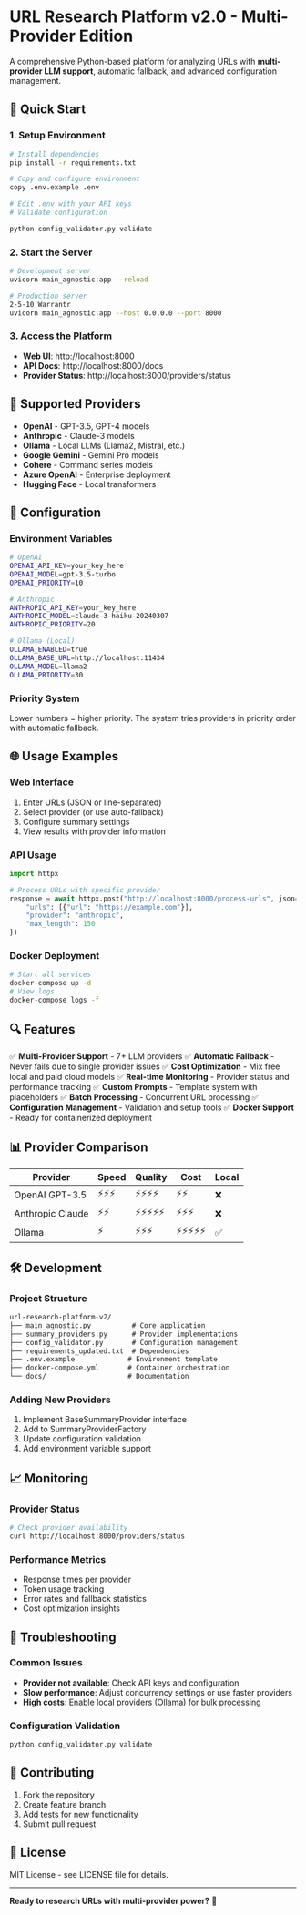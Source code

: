 # URL Research Platform v2.0 - Multi-Provider Edition

A comprehensive Python-based platform for analyzing URLs with **multi-provider LLM support**, automatic fallback, and advanced configuration management.

## 🚀 Quick Start

### 1. Setup Environment

```bash
# Install dependencies
pip install -r requirements.txt

# Copy and configure environment
copy .env.example .env

# Edit .env with your API keys
# Validate configuration

python config_validator.py validate
```


### 2. Start the Server

```bash
# Development server
uvicorn main_agnostic:app --reload

# Production server
2-5-10 Warrantr
uvicorn main_agnostic:app --host 0.0.0.0 --port 8000
```

### 3. Access the Platform

- **Web UI**: http://localhost:8000
- **API Docs**: http://localhost:8000/docs
- **Provider Status**: http://localhost:8000/providers/status

## 🤖 Supported Providers

- **OpenAI** - GPT-3.5, GPT-4 models
- **Anthropic** - Claude-3 models
- **Ollama** - Local LLMs (Llama2, Mistral, etc.)
- **Google Gemini** - Gemini Pro models
- **Cohere** - Command series models
- **Azure OpenAI** - Enterprise deployment
- **Hugging Face** - Local transformers

## 🔧 Configuration

### Environment Variables

```bash
# OpenAI
OPENAI_API_KEY=your_key_here
OPENAI_MODEL=gpt-3.5-turbo
OPENAI_PRIORITY=10

# Anthropic
ANTHROPIC_API_KEY=your_key_here
ANTHROPIC_MODEL=claude-3-haiku-20240307
ANTHROPIC_PRIORITY=20

# Ollama (Local)
OLLAMA_ENABLED=true
OLLAMA_BASE_URL=http://localhost:11434
OLLAMA_MODEL=llama2
OLLAMA_PRIORITY=30
```

### Priority System

Lower numbers = higher priority. The system tries providers in priority order with automatic fallback.

## 🌐 Usage Examples

### Web Interface

1. Enter URLs (JSON or line-separated)
2. Select provider (or use auto-fallback)
3. Configure summary settings
4. View results with provider information

### API Usage

```python
import httpx

# Process URLs with specific provider
response = await httpx.post("http://localhost:8000/process-urls", json={
    "urls": [{"url": "https://example.com"}],
    "provider": "anthropic",
    "max_length": 150
})
```

### Docker Deployment

```bash
# Start all services
docker-compose up -d
# View logs
docker-compose logs -f
```

## 🔍 Features

✅ **Multi-Provider Support** - 7+ LLM providers
✅ **Automatic Fallback** - Never fails due to single provider issues
✅ **Cost Optimization** - Mix free local and paid cloud models
✅ **Real-time Monitoring** - Provider status and performance tracking
✅ **Custom Prompts** - Template system with placeholders
✅ **Batch Processing** - Concurrent URL processing
✅ **Configuration Management** - Validation and setup tools
✅ **Docker Support** - Ready for containerized deployment

## 📊 Provider Comparison

| Provider | Speed | Quality | Cost | Local |
|----------|-------|---------|------|-------|
| OpenAI GPT-3.5 | ⚡⚡⚡ | ⚡⚡⚡⚡ | ⚡⚡ | ❌ |
| Anthropic Claude | ⚡⚡ | ⚡⚡⚡⚡⚡ | ⚡⚡⚡ | ❌ |
| Ollama | ⚡ | ⚡⚡⚡ | ⚡⚡⚡⚡⚡ | ✅ |

## 🛠️ Development

### Project Structure

```markdown
url-research-platform-v2/
├── main_agnostic.py          # Core application
├── summary_providers.py      # Provider implementations
├── config_validator.py       # Configuration management
├── requirements_updated.txt  # Dependencies
├── .env.example             # Environment template
├── docker-compose.yml       # Container orchestration
└── docs/                    # Documentation
```

### Adding New Providers

1. Implement BaseSummaryProvider interface
2. Add to SummaryProviderFactory
3. Update configuration validation
4. Add environment variable support

## 📈 Monitoring

### Provider Status

```bash
# Check provider availability
curl http://localhost:8000/providers/status
```

### Performance Metrics

- Response times per provider
- Token usage tracking
- Error rates and fallback statistics
- Cost optimization insights

## 🔧 Troubleshooting

### Common Issues

- **Provider not available**: Check API keys and configuration
- **Slow performance**: Adjust concurrency settings or use faster providers
- **High costs**: Enable local providers (Ollama) for bulk processing

### Configuration Validation

```bash
python config_validator.py validate
```

## 🤝 Contributing

1. Fork the repository
2. Create feature branch
3. Add tests for new functionality
4. Submit pull request

## 📄 License

MIT License - see LICENSE file for details.

---
**Ready to research URLs with multi-provider power?** 🚀
